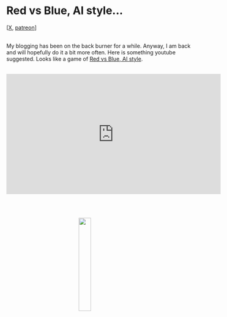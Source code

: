 # Red vs Blue, AI style...

<div class="container">
[<a href="https://twitter.com/lcordier_x" target="_blank">X</a>,
<a href="https://www.patreon.com/louiscordier" target="_blank">patreon</a>]
</div>
<br/>

My blogging has been on the back burner for a while. Anyway, I am back and will hopefully
do it a bit more often. Here is something youtube suggested. Looks like a game of <a href="https://louiscordier.com/the_3_book_of_louis/#game-of-colors" target="_blank">Red vs Blue, AI style</a>.
<br/><br/>

<iframe width="560" height="315" style="display: block; margin: 0 auto;" src="https://www.youtube.com/embed/EMyAGuHnDHk?si=2eATH0K06q1PeI_1" title="YouTube video player" frameborder="0" allow="accelerometer; autoplay; clipboard-write; encrypted-media; gyroscope; picture-in-picture; web-share" referrerpolicy="strict-origin-when-cross-origin" allowfullscreen></iframe>

<br/><br/>

<img src="https://louiscordier.com/fin.jpg?blog=20240914" style="width: 25%; display: block; margin: 0 auto;">
